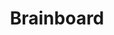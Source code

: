 ---
blog: https://blog.brainboard.co/
codehost: https://github.com/marketplace/brainboard
facebook: https://facebook.com/brainboard.co
linkedin: https://linkedin.com/company/brainboard-co
logohandle: brainboardco
sort: brainboard
title: Brainboard
twitter: https://x.com/brainboard_co
website: https://www.brainboard.co/
youtube: https://youtube.com/channel/UCB0DLhFEgta83U62mQzxGPg
---